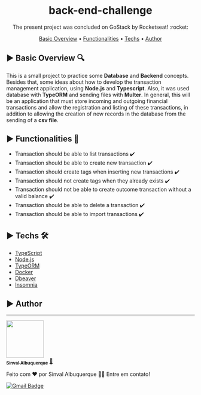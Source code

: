 <h1 align="center"> back-end-challenge </h1>

<p align="center"> The present project was concluded on GoStack by Rocketseat! :rocket:  </p>

<p align="center">
 <a href="#basic-overview">Basic Overview</a> •
 <a href="#functionalities">Functionalities</a> • 
 <a href="#techs">Techs</a> •
 <a href="#author">Author</a> 
</p>  

## :arrow_forward: Basic Overview :mag:
This is a small project to practice some __Database__ and __Backend__ concepts. Besides that, some ideas about how to develop the transaction management application, using
__Node.js__ and __Typescript__. Also, it was used database with __TypeORM__ and sending files with __Multer__.
In general, this will be an application that must store incoming and outgoing financial transactions and allow the registration and listing of these transactions, 
in addition to allowing the creation of new records in the database from the sending of a __csv file__.


## :arrow_forward: Functionalities :pushpin:
 - Transaction should be able to list transactions :heavy_check_mark:
 - Transaction should be able to create new transaction :heavy_check_mark:
 - Transaction should create tags when inserting new transactions :heavy_check_mark:
 - Transaction should not create tags when they already exists :heavy_check_mark:
 - Transaction should not be able to create outcome transaction without a valid balance :heavy_check_mark:
 - Transaction should be able to delete a transaction :heavy_check_mark:
 - Transaction should be able to import transactions :heavy_check_mark:
 
## :arrow_forward: Techs :hammer_and_wrench:

- [TypeScript](https://www.typescriptlang.org/)
- [Node.js](https://nodejs.org/en/)
- [TypeORM](https://typeorm.io/#/)
- [Docker](https://www.docker.com/)
- [Dbeaver](https://dbeaver.com/)
- [Insomnia](https://insomnia.rest/)


 
## :arrow_forward: Author
---

<a href="https://www.linkedin.com/in/sinval-albuquerque-8061931b3/">
 <img style="border-radius": "50%" src="https://avatars2.githubusercontent.com/u/66497792?s=460&u=fa089be69f47a922f66581318ca65777e400bc1f&v=4" width="100px;" alt=""/>
 <br />
 <sub><b>Sinval Albuquerque</b></sub></a> <a href="https://blog.rocketseat.com.br/author/thiago//" title="Rocketseat">🚀</a>

Feito com ❤️ por Sinval Albuquerque 👋🏽 Entre em contato!

[![Gmail Badge](https://img.shields.io/badge/-sinvalalb@gmail.com-c14438?style=flat-square&logo=Gmail&logoColor=white&link=mailto:sinvalalb@gmail.com)](mailto:sinvalalb@gmail.com)
